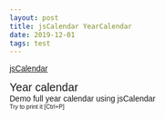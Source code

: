 ```yaml
---
layout: post
title: jsCalendar YearCalendar
date: 2019-12-01
tags: test
---
```


<!-- jsCalendar -->
<link rel="stylesheet" type="text/css" href="/assets/vendor/jsCalendar_v1.4.4/jsCalendar.min.css">
<!-- <link rel="stylesheet" type="text/css" href="../themes/jsCalendar.micro.css"> -->
<script type="text/javascript" src="/assets/vendor/jsCalendar_v1.4.4/jsCalendar.min.js"></script>
<script type="text/javascript" src="/assets/vendor/jsCalendar_v1.4.4/jsCalendar.datepicker.min.js"></script>

<style>
  html, body {
    font-family: "Century Gothic", CenturyGothic, AppleGothic, sans-serif;
  }
  .description {
    padding-bottom: 40px;
    text-align: left;
    width: 970px;
    margin: 0 auto;
  }
  #year-calendar {
    width: 1030px;
    text-align: center;
    margin: 0 auto;
  }
  #year-calendar .year-title {
    padding: 10px 32px;
    font-size: 36px;
    text-align: left;
  }
  #year-calendar .jsCalendar {
    display : inline-block;
  }
  #year-calendar .jsCalendar-previous,
  #year-calendar .jsCalendar-next {
    opacity: 0.2;
    color: #888888;
  }
  .version {
    font-size: 10px;
    opacity: 0.6;
    text-align: right;
    width: 970px;
    margin: 0 auto;
    padding-top: 20px;
  }
  @media print {
    html, body {
      width: 100%;
      height: 100%;
    }
    body {
      zoom: 62%;
    }
    .description {
      display: none;
    }
    @page {
      size: A4 Portrait;
      max-height: 100%;
      max-width: 100%;
    }
  }
</style>

[jsCalendar](https://gramthanos.github.io/jsCalendar/index.html)

<div class="description">
  <div style="font-size: 1.4em;">Year calendar</div>
  <div>Demo full year calendar using jsCalendar</div>
  <div style="font-size: 0.75em;">Try to print it [Ctrl+P]</div>
</div>

<!-- Full Calendar wrapper -->
<div id="year-calendar"></div>

<!-- Create the calendar -->
<script type="text/javascript">
  // Get element
  var wrapper = document.getElementById("year-calendar");
  // Variables
  var date = new Date();
  var year = date.getYear() + 1900;
  var div;
  // Create title
  div = document.createElement("div");
  div.className = "year-title";
  div.textContent = year;
  wrapper.appendChild(div);
  // Create calendars
  var calendars = [];
  for (var i = 0; i < 12; i++) {
    // Create element
    div = document.createElement("div");
    div.className = "clean-theme";
    wrapper.appendChild(div);
    // Create month calender (we set the date to 0)
    calendars.push(
      jsCalendar.new(div, 0, {
        zeroFill : true,
        navigator : false
      })
    );
    calendars[i].goto("01-" + ((i + 1 < 10) ? "0" : "") + (i + 1) + "-" + year);
  }
</script>

<div class="version">
  jsCalendar <script type="text/javascript">document.writeln(jsCalendar.version);</script>
</div>
